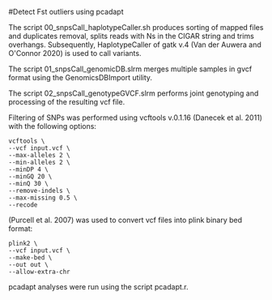 #Detect Fst outliers using pcadapt

The script 00_snpsCall_haplotypeCaller.sh produces sorting of mapped files and duplicates removal, splits reads with Ns in the CIGAR string and trims overhangs. Subsequently, HaplotypeCaller of gatk v.4 (Van der Auwera and O'Connor 2020) is used to call variants.

The script 01_snpsCall_genomicDB.slrm merges multiple samples in gvcf format using the GenomicsDBImport utility.

The script 02_snpsCall_genotypeGVCF.slrm performs joint genotyping and processing of the resulting vcf file.

Filtering of SNPs was performed using vcftools v.0.1.16 (Danecek et al. 2011) with the following options:
```
vcftools \
--vcf input.vcf \
--max-alleles 2 \
--min-alleles 2 \
--minDP 4 \
--minGQ 20 \
--minQ 30 \
--remove-indels \
--max-missing 0.5 \
--recode
 ```
 
(Purcell et al. 2007) was used to convert vcf files into plink binary bed format:
 ```
 plink2 \
 --vcf input.vcf \
 --make-bed \
 --out out \
 --allow-extra-chr
 ```
 pcadapt analyses were run using the script pcadapt.r.
